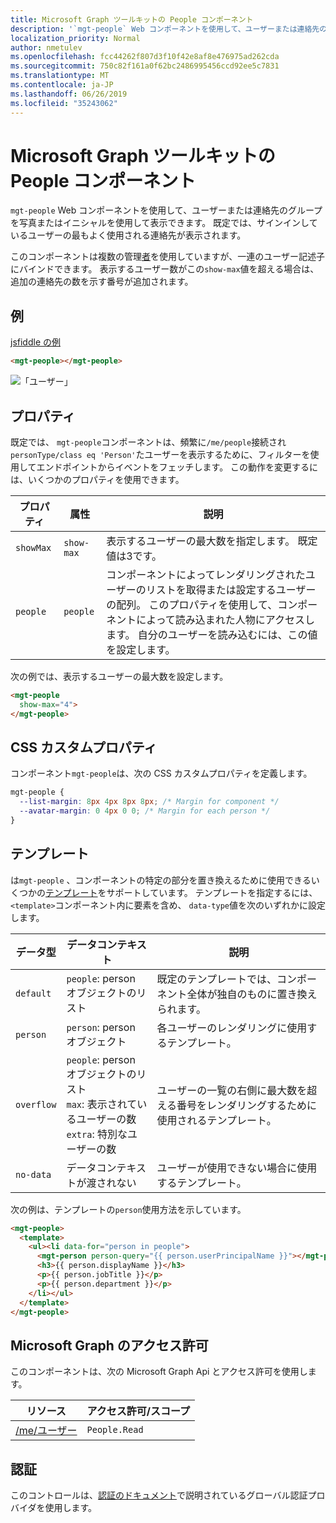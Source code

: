 ```yaml
---
title: Microsoft Graph ツールキットの People コンポーネント
description: '`mgt-people` Web コンポーネントを使用して、ユーザーまたは連絡先のグループを写真またはイニシャルを使用して表示できます。'
localization_priority: Normal
author: nmetulev
ms.openlocfilehash: fcc44262f807d3f10f42e8af8e476975ad262cda
ms.sourcegitcommit: 750c82f161a0f62bc2486995456ccd92ee5c7831
ms.translationtype: MT
ms.contentlocale: ja-JP
ms.lasthandoff: 06/26/2019
ms.locfileid: "35243062"
---
```

# <a name="people-component-in-the-microsoft-graph-toolkit"></a>Microsoft Graph ツールキットの People コンポーネント

`mgt-people` Web コンポーネントを使用して、ユーザーまたは連絡先のグループを写真またはイニシャルを使用して表示できます。 既定では、サインインしているユーザーの最もよく使用される連絡先が表示されます。

このコンポーネントは複数の管理[者](./person.md)を使用していますが、一連のユーザー記述子にバインドできます。 表示するユーザー数がこの`show-max`値を超える場合は、追加の連絡先の数を示す番号が追加されます。

## <a name="example"></a>例

[jsfiddle の例](https://jsfiddle.net/metulev/az6pqy2r/)

```html
<mgt-people></mgt-people>
```

![「ユーザー」](./images/mgt-people.png)

## <a name="properties"></a>プロパティ

既定では、 `mgt-people`コンポーネントは、頻繁に`/me/people`接続され`personType/class eq 'Person'`たユーザーを表示するために、フィルターを使用してエンドポイントからイベントをフェッチします。 この動作を変更するには、いくつかのプロパティを使用できます。

| プロパティ | 属性 | 説明 |
| --- | --- | --- |
| `showMax` | `show-max` | 表示するユーザーの最大数を指定します。 既定値は3です。 |
| `people` | `people` | コンポーネントによってレンダリングされたユーザーのリストを取得または設定するユーザーの配列。 このプロパティを使用して、コンポーネントによって読み込まれた人物にアクセスします。 自分のユーザーを読み込むには、この値を設定します。 |

次の例では、表示するユーザーの最大数を設定します。

```html
<mgt-people
  show-max="4">
</mgt-people>
```

## <a name="css-custom-properties"></a>CSS カスタムプロパティ

コンポーネント`mgt-people`は、次の CSS カスタムプロパティを定義します。

```css
mgt-people {
  --list-margin: 8px 4px 8px 8px; /* Margin for component */
  --avatar-margin: 0 4px 0 0; /* Margin for each person */
}
```

## <a name="templates"></a>テンプレート

は`mgt-people` 、コンポーネントの特定の部分を置き換えるために使用できるいくつかの[テンプレート](../templates.md)をサポートしています。 テンプレートを指定するには、 `<template>`コンポーネント内に要素を含め、 `data-type`値を次のいずれかに設定します。

| データ型 | データコンテキスト | 説明 |
| --- | --- | --- |
| `default` | `people`: person オブジェクトのリスト | 既定のテンプレートでは、コンポーネント全体が独自のものに置き換えられます。 |
| `person` | `person`: person オブジェクト | 各ユーザーのレンダリングに使用するテンプレート。 |
| `overflow` | `people`: person オブジェクトのリスト <br> `max`: 表示されているユーザーの数 <br> `extra`: 特別なユーザーの数 | ユーザーの一覧の右側に最大数を超える番号をレンダリングするために使用されるテンプレート。 |
| `no-data` | データコンテキストが渡されない | ユーザーが使用できない場合に使用するテンプレート。 |

次の例は、テンプレートの`person`使用方法を示しています。

```html
<mgt-people>
  <template>
    <ul><li data-for="person in people">
      <mgt-person person-query="{{ person.userPrincipalName }}"></mgt-person>
      <h3>{{ person.displayName }}</h3>
      <p>{{ person.jobTitle }}</p>
      <p>{{ person.department }}</p>
    </li></ul>
  </template>
</mgt-people>
```

## <a name="microsoft-graph-permissions"></a>Microsoft Graph のアクセス許可

このコンポーネントは、次の Microsoft Graph Api とアクセス許可を使用します。

| リソース | アクセス許可/スコープ |
| - | - |
| [/me/ユーザー](https://docs.microsoft.com/en-us/graph/api/user-list-people?view=graph-rest-1.0) | `People.Read` |

## <a name="authentication"></a>認証

このコントロールは、[認証のドキュメント](./../providers.md)で説明されているグローバル認証プロバイダを使用します。
